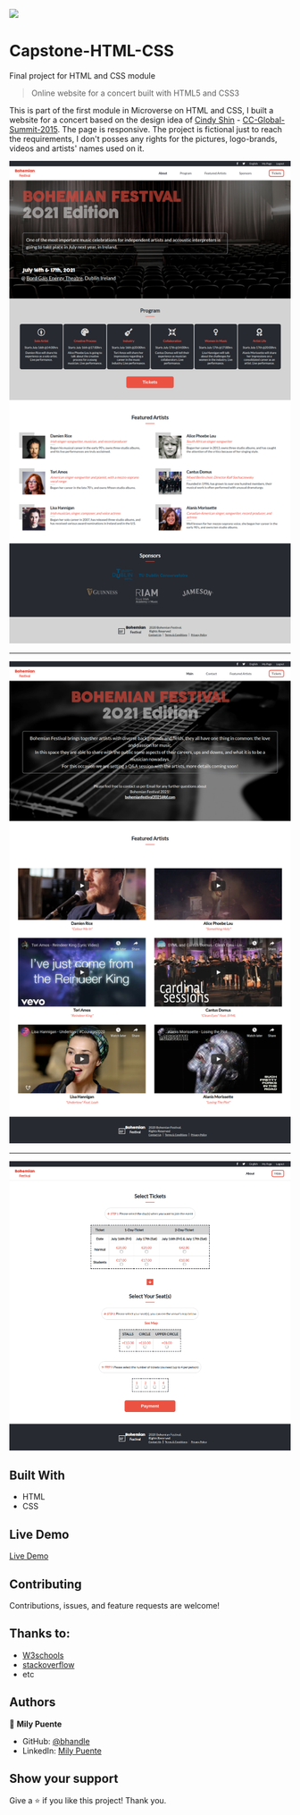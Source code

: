 ![](https://img.shields.io/badge/Microverse-blueviolet)

# Capstone-HTML-CSS
Final project for HTML and CSS module

> Online website for a concert built with HTML5 and CSS3

This is part of the first module in Microverse on HTML and CSS, I built a website for a concert based on the design idea of [Cindy Shin](https://www.behance.net/adagio07) - [CC-Global-Summit-2015](https://www.behance.net/gallery/29845175/CC-Global-Summit-2015). 
The page is responsive.
The project is fictional just to reach the requirements, I don't posses any rights for the pictures, logo-brands, videos and artists' names used on it.

![screenshot](images/screenshot-1.png)

----

![screenshot](images/screenshot-2.png)

----

![screenshot](images/screenshot-3.png)

## Built With

- HTML
- CSS

## Live Demo

[Live Demo](https://milypm.github.io/Capstone-HTML-CSS/)

## Contributing

Contributions, issues, and feature requests are welcome!

## Thanks to:

- [W3schools](https://www.w3schools.com/)
- [stackoverflow](https://stackoverflow.com/)
- etc

## Authors

👤 **Mily Puente**

- GitHub: [@bhandle](https://github.com/Milypm)
- LinkedIn: [Mily Puente](https://linkedin.com/in/milypuentem)

## Show your support

Give a ⭐️ if you like this project! Thank you.